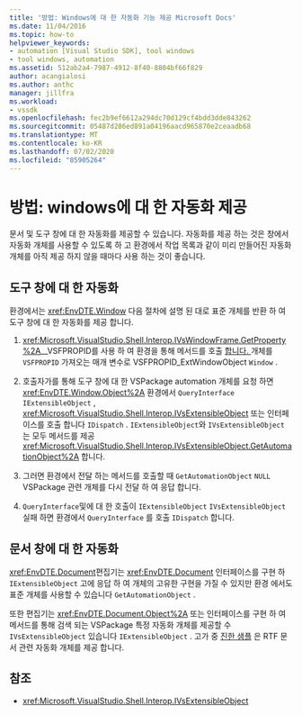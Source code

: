 ```yaml
---
title: '방법: Windows에 대 한 자동화 기능 제공 Microsoft Docs'
ms.date: 11/04/2016
ms.topic: how-to
helpviewer_keywords:
- automation [Visual Studio SDK], tool windows
- tool windows, automation
ms.assetid: 512ab2a4-7987-4912-8f40-8804bf66f829
author: acangialosi
ms.author: anthc
manager: jillfra
ms.workload:
- vssdk
ms.openlocfilehash: fec2b9ef6612a294dc70d129cf4bdd3dde843262
ms.sourcegitcommit: 05487d286ed891a04196aacd965870e2ceaadb68
ms.translationtype: MT
ms.contentlocale: ko-KR
ms.lasthandoff: 07/02/2020
ms.locfileid: "85905264"
---
```

# <a name="how-to-provide-automation-for-windows"></a>방법: windows에 대 한 자동화 제공

문서 및 도구 창에 대 한 자동화를 제공할 수 있습니다. 자동화를 제공 하는 것은 창에서 자동화 개체를 사용할 수 있도록 하 고 환경에서 작업 목록과 같이 미리 만들어진 자동화 개체를 아직 제공 하지 않을 때마다 사용 하는 것이 좋습니다.

## <a name="automation-for-tool-windows"></a>도구 창에 대 한 자동화

환경에서는 <xref:EnvDTE.Window> 다음 절차에 설명 된 대로 표준 개체를 반환 하 여 도구 창에 대 한 자동화를 제공 합니다.

1. <xref:Microsoft.VisualStudio.Shell.Interop.IVsWindowFrame.GetProperty%2A>__VSFPROPID를 사용 하 여 환경을 통해 메서드를 호출 [합니다. ](<xref:Microsoft.VisualStudio.Shell.Interop.__VSFPROPID.VSFPROPID_ExtWindowObject>)개체를 `VSFPROPID` 가져오는 매개 변수로 VSFPROPID_ExtWindowObject `Window` .

2. 호출자가를 통해 도구 창에 대 한 VSPackage automation 개체를 요청 하면 <xref:EnvDTE.Window.Object%2A> 환경에서 `QueryInterface` `IExtensibleObject` , <xref:Microsoft.VisualStudio.Shell.Interop.IVsExtensibleObject> 또는 인터페이스를 호출 합니다 `IDispatch` . `IExtensibleObject`와 `IVsExtensibleObject` 는 모두 메서드를 제공 <xref:Microsoft.VisualStudio.Shell.Interop.IVsExtensibleObject.GetAutomationObject%2A> 합니다.

3. 그러면 환경에서 전달 하는 메서드를 호출할 때 `GetAutomationObject` `NULL` VSPackage 관련 개체를 다시 전달 하 여 응답 합니다.

4. `QueryInterface`및에 대 한 호출이 `IExtensibleObject` `IVsExtensibleObject` 실패 하면 환경에서 `QueryInterface` 를 호출 `IDispatch` 합니다.

## <a name="automation-for-document-windows"></a>문서 창에 대 한 자동화

<xref:EnvDTE.Document>편집기는 <xref:EnvDTE.Document> 인터페이스를 구현 하 `IExtensibleObject` 고에 응답 하 여 개체의 고유한 구현을 가질 수 있지만 환경 에서도 표준 개체를 사용할 수 있습니다 `GetAutomationObject` .

또한 편집기는 <xref:EnvDTE.Document.Object%2A> 또는 인터페이스를 구현 하 여 메서드를 통해 검색 되는 VSPackage 특정 자동화 개체를 제공할 수 `IVsExtensibleObject` 있습니다 `IExtensibleObject` . 고가 중 [진한 샘플](https://github.com/Microsoft/VSSDK-Extensibility-Samples) 은 RTF 문서 관련 자동화 개체를 제공 합니다.

## <a name="see-also"></a>참조

- <xref:Microsoft.VisualStudio.Shell.Interop.IVsExtensibleObject>
